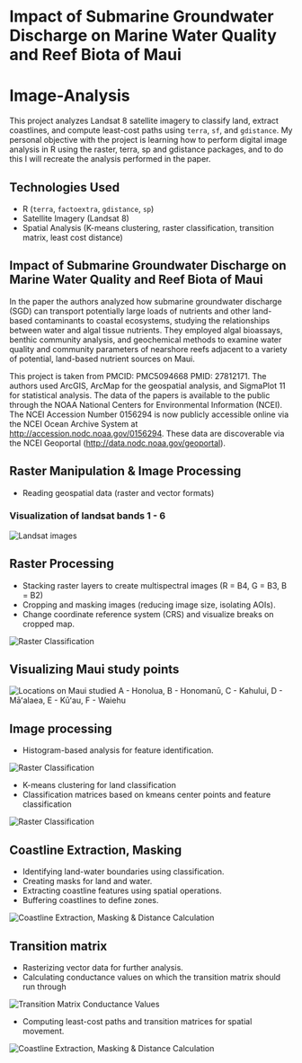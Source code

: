 # Impact of Submarine Groundwater Discharge on Marine Water Quality and Reef Biota of Maui

# Image-Analysis
This project analyzes Landsat 8 satellite imagery to classify land, extract coastlines, and compute least-cost paths using `terra`, `sf`, and `gdistance`. 
My personal objective with the project is learning how to perform digital image analysis in R using the raster, terra, sp and gdistance packages, and to do this I will recreate the analysis performed in the paper. 

## Technologies Used  
- R (`terra`, `factoextra`, `gdistance`, `sp`)  
- Satellite Imagery (Landsat 8)  
- Spatial Analysis (K-means clustering, raster classification, transition matrix, least cost distance)

## Impact of Submarine Groundwater Discharge on Marine Water Quality and Reef Biota of Maui
In the paper the authors analyzed how submarine groundwater discharge (SGD) can transport potentially large loads of nutrients and other land-based contaminants to coastal ecosystems, studying the relationships between water and algal tissue nutrients. They employed algal bioassays, benthic community analysis, and geochemical methods to examine water quality and community parameters of nearshore reefs adjacent to a variety of potential, land-based nutrient sources on Maui. 

This project is taken from PMCID: PMC5094668  PMID: 27812171. The authors used ArcGIS, ArcMap for the geospatial analysis, and SigmaPlot 11 for statistical analysis. The data of the papers is available to the public through the NOAA National Centers for Environmental Information (NCEI). The NCEI Accession Number 0156294 is now publicly accessible online via the NCEI Ocean Archive System at http://accession.nodc.noaa.gov/0156294. These data are discoverable via the NCEI Geoportal (http://data.nodc.noaa.gov/geoportal).


## Raster Manipulation & Image Processing

- Reading geospatial data (raster and vector formats)

### Visualization of landsat bands 1 - 6
![Landsat images](ImageAnalysis/Bands_1-6.png)

## Raster Processing

- Stacking raster layers to create multispectral images (R = B4, G = B3, B = B2)
- Cropping and masking images (reducing image size, isolating AOIs).
- Change coordinate reference system (CRS) and visualize breaks on cropped map. 

![Raster Classification](ImageAnalysis/cropping.png)

## Visualizing Maui study points

![Locations on Maui studied](ImageAnalysis/Maoi_sites_studied.png)
A - Honolua,
B - Honomanū,
C - Kahului,
D - Māʻalaea,
E - Kūʻau,
F - Waiehu

## Image processing

- Histogram-based analysis for feature identification.

![Raster Classification](ImageAnalysis/Pixel_Frequency_per_band.png)

- K-means clustering for land classification
- Classification matrices based on kmeans center points and feature classification

![Raster Classification](ImageAnalysis/Raster_classification.png)

## Coastline Extraction, Masking

- Identifying land-water boundaries using classification.
- Creating masks for land and water.
- Extracting coastline features using spatial operations.
- Buffering coastlines to define zones.

![Coastline Extraction, Masking & Distance Calculation](ImageAnalysis/Coastline.png)

## Transition matrix

- Rasterizing vector data for further analysis.
- Calculating conductance values on which the transition matrix should run through

 ![Transition Matrix Conductance Values](ImageAnalysis/Conductance_Values_tr_matrix.png) 

- Computing least-cost paths and transition matrices for spatial movement.

![Coastline Extraction, Masking & Distance Calculation](ImageAnalysis/Transition_Map.png)

